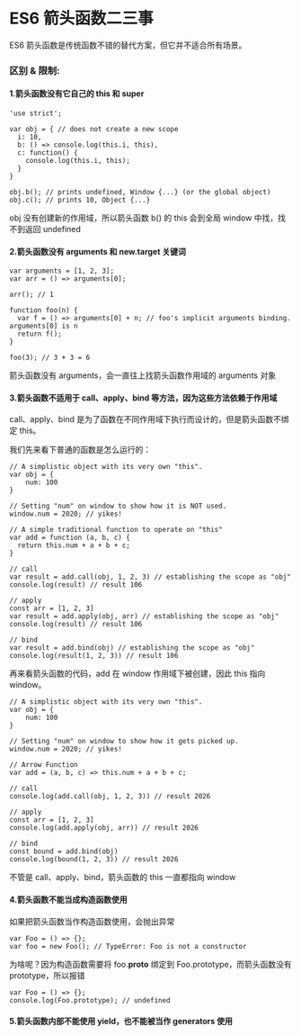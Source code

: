 # ES6 箭头函数二三事

ES6 箭头函数是传统函数不错的替代方案，但它并不适合所有场景。

### 区别 & 限制:

#### 1.箭头函数没有它自己的 this 和 super

```
'use strict';

var obj = { // does not create a new scope
  i: 10,
  b: () => console.log(this.i, this),
  c: function() {
    console.log(this.i, this);
  }
}

obj.b(); // prints undefined, Window {...} (or the global object)
obj.c(); // prints 10, Object {...}
```

obj 没有创建新的作用域，所以箭头函数 b() 的 this 会到全局 window 中找，找不到返回 undefined



#### 2.箭头函数没有 arguments 和 new.target 关键词

```
var arguments = [1, 2, 3];
var arr = () => arguments[0];

arr(); // 1

function foo(n) {
  var f = () => arguments[0] + n; // foo's implicit arguments binding. arguments[0] is n
  return f();
}

foo(3); // 3 + 3 = 6
```

箭头函数没有 arguments，会一直往上找箭头函数作用域的 arguments 对象



#### 3.箭头函数不适用于 call、apply、bind 等方法，因为这些方法依赖于作用域

call、apply、bind 是为了函数在不同作用域下执行而设计的，但是箭头函数不绑定 this。

我们先来看下普通的函数是怎么运行的：

```
// A simplistic object with its very own "this".
var obj = {
    num: 100
}

// Setting "num" on window to show how it is NOT used.
window.num = 2020; // yikes!

// A simple traditional function to operate on "this"
var add = function (a, b, c) {
  return this.num + a + b + c;
}

// call
var result = add.call(obj, 1, 2, 3) // establishing the scope as "obj"
console.log(result) // result 106

// apply
const arr = [1, 2, 3]
var result = add.apply(obj, arr) // establishing the scope as "obj"
console.log(result) // result 106

// bind
var result = add.bind(obj) // establishing the scope as "obj"
console.log(result(1, 2, 3)) // result 106
```

再来看箭头函数的代码，add 在 window 作用域下被创建，因此 this 指向 window。

```
// A simplistic object with its very own "this".
var obj = {
    num: 100
}

// Setting "num" on window to show how it gets picked up.
window.num = 2020; // yikes!

// Arrow Function
var add = (a, b, c) => this.num + a + b + c;

// call
console.log(add.call(obj, 1, 2, 3)) // result 2026

// apply
const arr = [1, 2, 3]
console.log(add.apply(obj, arr)) // result 2026

// bind
const bound = add.bind(obj)
console.log(bound(1, 2, 3)) // result 2026
```

不管是 call、apply、bind，箭头函数的 this 一直都指向 window


#### 4.箭头函数不能当成构造函数使用

如果把箭头函数当作构造函数使用，会抛出异常

```
var Foo = () => {};
var foo = new Foo(); // TypeError: Foo is not a constructor
```

为啥呢？因为构造函数需要将 foo.__proto__ 绑定到 Foo.prototype，而箭头函数没有 prototype，所以报错

```
var Foo = () => {};
console.log(Foo.prototype); // undefined
```


#### 5.箭头函数内部不能使用 yield，也不能被当作 generators 使用
